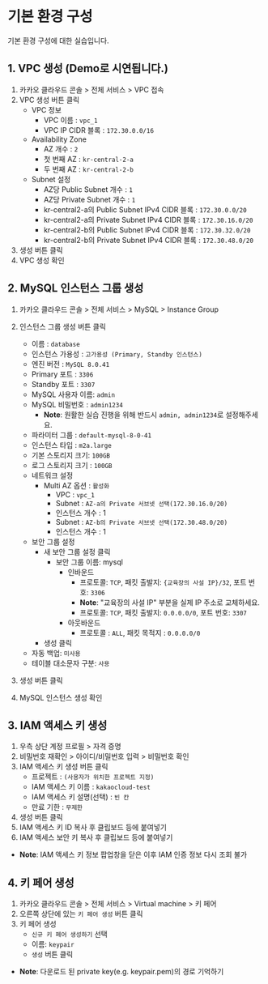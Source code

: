 # 기본 환경 구성

기본 환경 구성에 대한 실습입니다.

## 1. VPC 생성 (Demo로 시연됩니다.)

1. 카카오 클라우드 콘솔 > 전체 서비스 > VPC 접속
2. VPC 생성 버튼 클릭
   - VPC 정보
     - VPC 이름 : `vpc_1`
     - VPC IP CIDR 블록 : `172.30.0.0/16`
   - Availability Zone
     - AZ 개수 : `2`
     - 첫 번째 AZ : `kr-central-2-a`
     - 두 번째 AZ : `kr-central-2-b`
   - Subnet 설정
     - AZ당 Public Subnet 개수 : `1`
     - AZ당 Private Subnet 개수 : `1`
     - kr-central2-a의 Public Subnet IPv4 CIDR 블록 : `172.30.0.0/20`
     - kr-central2-a의 Private Subnet IPv4 CIDR 블록 : `172.30.16.0/20`
     - kr-central2-b의 Public Subnet IPv4 CIDR 블록 : `172.30.32.0/20`
     - kr-central2-b의 Private Subnet IPv4 CIDR 블록 : `172.30.48.0/20`
3. 생성 버튼 클릭
4. VPC 생성 확인

## 2. MySQL 인스턴스 그룹 생성

1. 카카오 클라우드 콘솔 > 전체 서비스 > MySQL > Instance Group
2. 인스턴스 그룹 생성 버튼 클릭

   - 이름 : `database`
   - 인스턴스 가용성 : `고가용성 (Primary, Standby 인스턴스)`
   - 엔진 버전 : `MySQL 8.0.41`
   - Primary 포트 : `3306`
   - Standby 포트 : `3307`
   - MySQL 사용자 이름: `admin`
   - MySQL 비밀번호 : `admin1234`
      - **Note**: 원활한 실습 진행을 위해 반드시 `admin, admin1234`로 설정해주세요.
   - 파라미터 그룹 : `default-mysql-8-0-41`
   - 인스턴스 타입 : `m2a.large`
   - 기본 스토리지 크기: `100GB`
   - 로그 스토리지 크기 : `100GB`
   - 네트워크 설정
     - Multi AZ 옵션 : `활성화`
       - VPC : `vpc_1`
       - Subnet : `AZ-a의 Private 서브넷 선택(172.30.16.0/20)`
       - 인스턴스 개수 : 1
       - Subnet : `AZ-b의 Private 서브넷 선택(172.30.48.0/20)`
       - 인스턴스 개수 : 1
    - 보안 그룹 설정
      - 새 보안 그룹 설정 클릭
        - 보안 그룹 이름: mysql
          - 인바운드
             - 프로토콜: `TCP`, 패킷 출발지: `{교육장의 사설 IP}/32`, 포트 번호: `3306`
             - **Note**: "교육장의 사설 IP" 부분을 실제 IP 주소로 교체하세요.
             - 프로토콜: `TCP`, 패킷 출발지: `0.0.0.0/0`, 포트 번호: `3307`
          - 아웃바운드
             - 프로토콜 : `ALL`, 패킷 목적지 : `0.0.0.0/0`
       - 생성 클릭
    - 자동 백업: `미사용`
    - 테이블 대소문자 구분: `사용`


3. 생성 버튼 클릭
4. MySQL 인스턴스 생성 확인

## 3. IAM 액세스 키 생성

1. 우측 상단 계정 프로필 > 자격 증명
2. 비밀번호 재확인 > 아이디/비밀번호 입력 > 비밀번호 확인
3. IAM 액세스 키 생성 버튼 클릭
     - 프로젝트 : `(사용자가 위치한 프로젝트 지정)`
     - IAM 액세스 키 이름 : `kakaocloud-test`
     - IAM 액세스 키 설명(선택) : `빈 칸`
     - 만료 기한 : `무제한`
4. 생성 버튼 클릭
5. IAM 액세스 키 ID 복사 후 클립보드 등에 붙여넣기
6. IAM 액세스 보안 키 복사 후 클립보드 등에 붙여넣기
  - **Note**: IAM 액세스 키 정보 팝업창을 닫은 이후 IAM 인증 정보 다시 조회 불가

## 4. 키 페어 생성

1. 카카오 클라우드 콘솔 > 전체 서비스 > Virtual machine > 키 페어
2. 오른쪽 상단에 있는 `키 페어 생성` 버튼 클릭
3. 키 페어 생성
    - `신규 키 페어 생성하기` 선택
    - 이름: `keypair`
    - `생성` 버튼 클릭
- **Note**: 다운로드 된 private key(e.g. keypair.pem)의 경로 기억하기

